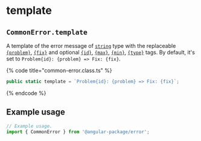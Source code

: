 # template

## `CommonError.template`

A template of the error message of [`string`](https://developer.mozilla.org/en-US/docs/Web/JavaScript/Reference/Global\_Objects/String) type with the replaceable [`{problem}`](../../constructor.md#problem), [`{fix}`](../../constructor.md#fix) and optional [`{id}`](../../constructor.md#id), [`{max}`](../../constructor.md#max), [`{min}`](../../constructor.md#min), [`{type}`](../../constructor.md#type) tags. By default, it's set to `Problem{id}: {problem} => Fix: {fix}`.

{% code title="common-error.class.ts" %}
```typescript
public static template = `Problem{id}: {problem} => Fix: {fix}`;
```
{% endcode %}

## Example usage

```typescript
// Example usage.
import { CommonError } from '@angular-package/error'; 


```
